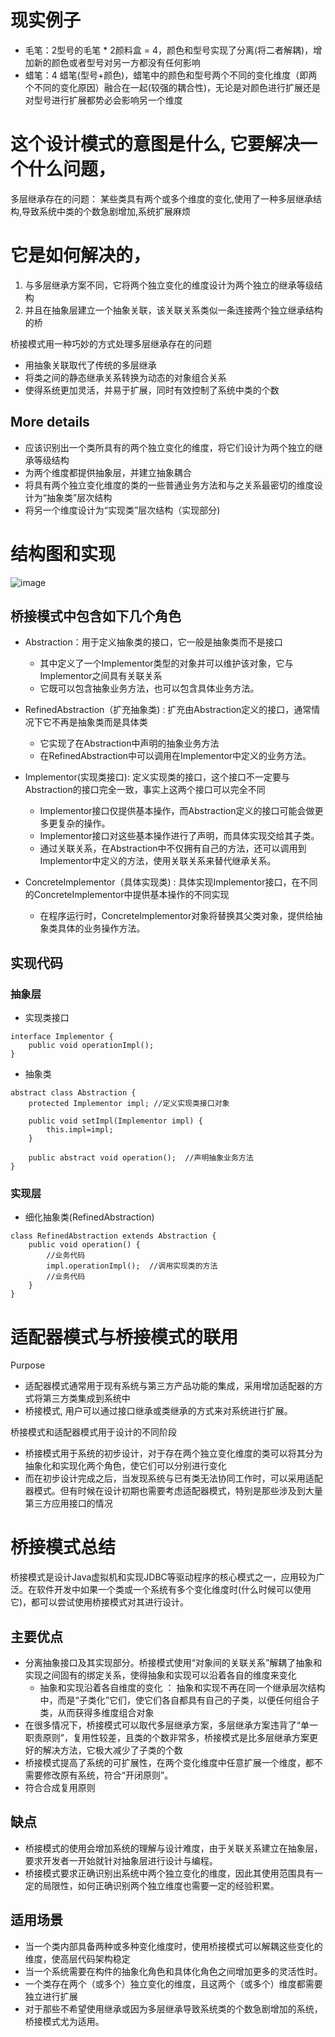 # 现实例子

* 毛笔：2型号的毛笔 * 2颜料盒 = 4，颜色和型号实现了分离(将二者解耦)，增加新的颜色或者型号对另一方都没有任何影响
* 蜡笔：4 蜡笔(型号+颜色)，蜡笔中的颜色和型号两个不同的变化维度（即两个不同的变化原因）融合在一起(较强的耦合性)，无论是对颜色进行扩展还是对型号进行扩展都势必会影响另一个维度



# 这个设计模式的意图是什么, 它要解决一个什么问题，

多层继承存在的问题： 某些类具有两个或多个维度的变化,使用了一种多层继承结构,导致系统中类的个数急剧增加,系统扩展麻烦


# 它是如何解决的，

1. 与多层继承方案不同，它将两个独立变化的维度设计为两个独立的继承等级结构
2. 并且在抽象层建立一个抽象关联，该关联关系类似一条连接两个独立继承结构的桥

桥接模式用一种巧妙的方式处理多层继承存在的问题
* 用抽象关联取代了传统的多层继承
* 将类之间的静态继承关系转换为动态的对象组合关系
* 使得系统更加灵活，并易于扩展，同时有效控制了系统中类的个数


## More details
* 应该识别出一个类所具有的两个独立变化的维度，将它们设计为两个独立的继承等级结构
* 为两个维度都提供抽象层，并建立抽象耦合
* 将具有两个独立变化维度的类的一些普通业务方法和与之关系最密切的维度设计为“抽象类”层次结构
* 将另一个维度设计为“实现类”层次结构（实现部分)

# 结构图和实现

![image](https://user-images.githubusercontent.com/27160394/139825203-72aa6dd5-61ad-44b4-9aa6-98c8f75f0b6e.png)

## 桥接模式中包含如下几个角色

* Abstraction：用于定义抽象类的接口，它一般是抽象类而不是接口
  * 其中定义了一个Implementor类型的对象并可以维护该对象，它与Implementor之间具有关联关系
  * 它既可以包含抽象业务方法，也可以包含具体业务方法。
* RefinedAbstraction（扩充抽象类) : 扩充由Abstraction定义的接口，通常情况下它不再是抽象类而是具体类
  * 它实现了在Abstraction中声明的抽象业务方法
  * 在RefinedAbstraction中可以调用在Implementor中定义的业务方法。
* Implementor(实现类接口): 定义实现类的接口，这个接口不一定要与Abstraction的接口完全一致，事实上这两个接口可以完全不同
  * Implementor接口仅提供基本操作，而Abstraction定义的接口可能会做更多更复杂的操作。
  * Implementor接口对这些基本操作进行了声明，而具体实现交给其子类。
  * 通过关联关系，在Abstraction中不仅拥有自己的方法，还可以调用到Implementor中定义的方法，使用关联关系来替代继承关系。
  
* ConcreteImplementor（具体实现类) : 具体实现Implementor接口，在不同的ConcreteImplementor中提供基本操作的不同实现
  * 在程序运行时，ConcreteImplementor对象将替换其父类对象，提供给抽象类具体的业务操作方法。

## 实现代码
### 抽象层
* 实现类接口
```
interface Implementor {  
    public void operationImpl();  
} 
```
* 抽象类
```
abstract class Abstraction {  
    protected Implementor impl; //定义实现类接口对象  
      
    public void setImpl(Implementor impl) {  
        this.impl=impl;  
    }  
      
    public abstract void operation();  //声明抽象业务方法  
}  
```
###  实现层
* 细化抽象类(RefinedAbstraction)
```
class RefinedAbstraction extends Abstraction {  
    public void operation() {  
        //业务代码  
        impl.operationImpl();  //调用实现类的方法  
        //业务代码  
    }  
}  
```

# 适配器模式与桥接模式的联用
Purpose
* 适配器模式通常用于现有系统与第三方产品功能的集成，采用增加适配器的方式将第三方类集成到系统中
* 桥接模式, 用户可以通过接口继承或类继承的方式来对系统进行扩展。

桥接模式和适配器模式用于设计的不同阶段
* 桥接模式用于系统的初步设计，对于存在两个独立变化维度的类可以将其分为抽象化和实现化两个角色，使它们可以分别进行变化
* 而在初步设计完成之后，当发现系统与已有类无法协同工作时，可以采用适配器模式。但有时候在设计初期也需要考虑适配器模式，特别是那些涉及到大量第三方应用接口的情况

# 桥接模式总结
桥接模式是设计Java虚拟机和实现JDBC等驱动程序的核心模式之一，应用较为广泛。在软件开发中如果一个类或一个系统有多个变化维度时(什么时候可以使用它)，都可以尝试使用桥接模式对其进行设计。

## 主要优点

* 分离抽象接口及其实现部分。桥接模式使用“对象间的关联关系”解耦了抽象和实现之间固有的绑定关系，使得抽象和实现可以沿着各自的维度来变化
  * 抽象和实现沿着各自维度的变化 ： 抽象和实现不再在同一个继承层次结构中，而是“子类化”它们，使它们各自都具有自己的子类，以便任何组合子类，从而获得多维度组合对象
* 在很多情况下，桥接模式可以取代多层继承方案，多层继承方案违背了“单一职责原则”，复用性较差，且类的个数非常多，桥接模式是比多层继承方案更好的解决方法，它极大减少了子类的个数
* 桥接模式提高了系统的可扩展性，在两个变化维度中任意扩展一个维度，都不需要修改原有系统，符合“开闭原则”。
* 符合合成复用原则


## 缺点

* 桥接模式的使用会增加系统的理解与设计难度，由于关联关系建立在抽象层，要求开发者一开始就针对抽象层进行设计与编程。
* 桥接模式要求正确识别出系统中两个独立变化的维度，因此其使用范围具有一定的局限性，如何正确识别两个独立维度也需要一定的经验积累。

## 适用场景
* 当一个类内部具备两种或多种变化维度时，使用桥接模式可以解耦这些变化的维度，使高层代码架构稳定
* 当一个系统需要在构件的抽象化角色和具体化角色之间增加更多的灵活性时。
* 一个类存在两个（或多个）独立变化的维度，且这两个（或多个）维度都需要独立进行扩展
* 对于那些不希望使用继承或因为多层继承导致系统类的个数急剧增加的系统，桥接模式尤为适用。
